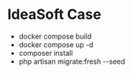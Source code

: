 # IdeaSoft Case

* docker compose build
* docker compose up -d
* composer install
* php artisan migrate:fresh --seed
